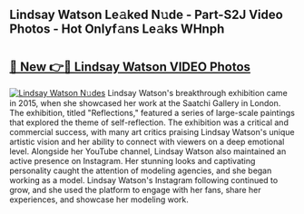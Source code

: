 ## Lindsay Watson Le𝚊ked N𝚞de - Part-S2J Video Photos - Hot Onlyf𝚊ns Le𝚊ks WHnph

# <h2><a href="http://ab61730.deff.icu/?id=Lindsay+Watson">🔗 New 👉🔴 Lindsay Watson VIDEO Photos</a></h2>

[![Lindsay Watson N𝚞des](https://i.imgur.com/rIISA9y.gif)](http://ab61730.deff.icu/?id=Lindsay+Watson)
Lindsay Watson's breakthrough exhibition came in 2015, when she showcased her work at the Saatchi Gallery in London. The exhibition, titled "Reflections," featured a series of large-scale paintings that explored the theme of self-reflection. The exhibition was a critical and commercial success, with many art critics praising Lindsay Watson's unique artistic vision and her ability to connect with viewers on a deep emotional level. Alongside her YouTube channel, Lindsay Watson also maintained an active presence on Instagram. Her stunning looks and captivating personality caught the attention of modeling agencies, and she began working as a model. Lindsay Watson's Instagram following continued to grow, and she used the platform to engage with her fans, share her experiences, and showcase her modeling work.
